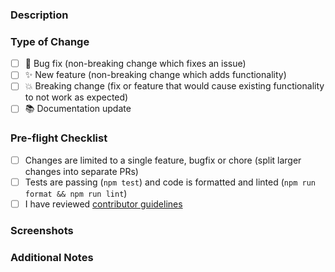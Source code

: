 ### Description

<!-- Describe your changes in detail. What problem does this PR solve? -->

### Type of Change

<!-- Put an 'x' in all boxes that apply -->

-   [ ] 🐛 Bug fix (non-breaking change which fixes an issue)
-   [ ] ✨ New feature (non-breaking change which adds functionality)
-   [ ] 💥 Breaking change (fix or feature that would cause existing functionality to not work as expected)
-   [ ] 📚 Documentation update

### Pre-flight Checklist

<!-- Put an 'x' in all boxes that apply -->

-   [ ] Changes are limited to a single feature, bugfix or chore (split larger changes into separate PRs)
-   [ ] Tests are passing (`npm test`) and code is formatted and linted (`npm run format && npm run lint`)
-   [ ] I have reviewed [contributor guidelines](https://github.com/cline/cline/blob/main/CONTRIBUTING.md)

### Screenshots

<!-- For UI changes, add screenshots here -->

### Additional Notes

<!-- Add any additional notes for reviewers -->
